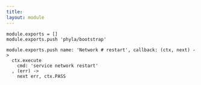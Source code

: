 ```yaml
---
title: 
layout: module
---
```


    module.exports = []
    module.exports.push 'phyla/bootstrap'

    module.exports.push name: 'Network # restart', callback: (ctx, next) ->
      ctx.execute
        cmd: 'service network restart'
      , (err) ->
        next err, ctx.PASS
